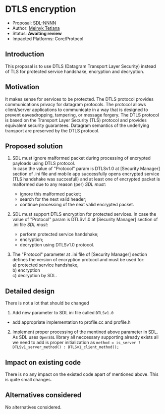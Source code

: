 # DTLS encryption

* Proposal: [SDL-NNNN](NNNN-DTLS-encryption.md)
* Author: [Melnyk Tetiana](https://github.com/TMelnyk)
* Status: **Awaiting review**
* Impacted Platforms: Core/Protocol


## Introduction

This proposal is to use DTLS (Datagram Transport Layer Security) instead of TLS for protected service handshake, encryption and decryption.

## Motivation

It makes sense for services to be protected. The DTLS protocol provides communications privacy for datagram protocols. The protocol allows client/server applications to communicate in a way that is designed to prevent eavesdropping, tampering, or message forgery. The DTLS protocol is based on the Transport Layer Security (TLS) protocol and provides equivalent security guarantees. Datagram semantics of the underlying transport are preserved by the DTLS protocol.

## Proposed solution

1. SDL must ignore malformed packet during processing of encrypted payloads using DTLS protocol.   
In case the value of "Protocol" param is DTLSv1.0 at [Security Manager] section of .ini file and mobile app successfully opens encrypted service (TLS handshake was succesfull) and at least one of encrypted packet is malformed due to any reason (per) _SDL must_:   
   - ignore this malformed packet;
   - search for the next valid header;   
   - continue processing of the next valid encrypted packet.   

2. SDL must support DTLS encryption for protected services.
In case the value of "Protocol" param is DTLSv1.0 at [Security Manager] section of .ini file _SDL must_:   
   - perform protected service handshake;   
   - encryption;  
   - decryption using DTLSv1.0 protocol.   

3. The "Protocol" parameter at .ini file of [Security Manager] section defines the version of encryption protocol and must be used for:   
a) protected service handshake,   
b) encryption   
c) decryption by SDL.   

## Detailed design
There is not a lot that should be changed
1. Add new parameter to SDL ini file called `DTLSv1.0`
  * add appropriate implementation to profile.cc and profile.h
2. Implement proper processing of the mentined above parameter in SDL. As SDL uses `OpenSSL` library all neccessary supporting already exists
all we need to add is proper initialization as `method = is_server ? DTLSv1_server_method() : DTLSv1_client_method();`


## Impact on existing code
There is no any impact on the existed code apart of mentioned above. This is quite small changes.

## Alternatives considered
No alternatives considered.
